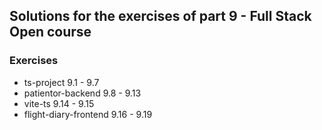 ## Solutions for the exercises of part 9 - Full Stack Open course

### Exercises

- ts-project 9.1 - 9.7
- patientor-backend 9.8 - 9.13
- vite-ts 9.14 - 9.15
- flight-diary-frontend 9.16 - 9.19
